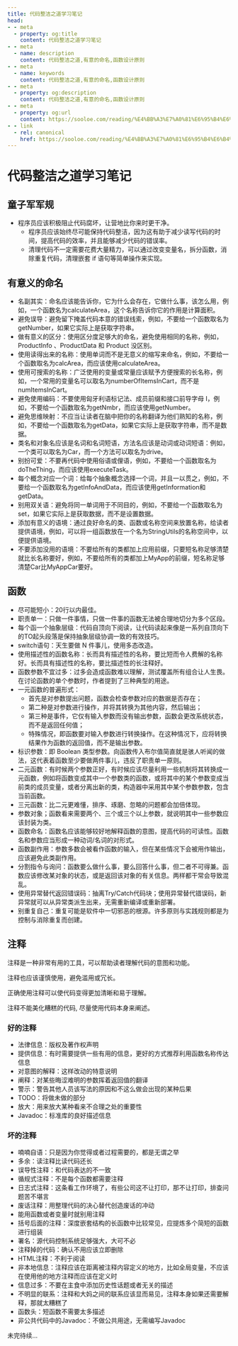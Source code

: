 ```yaml
---
title: 代码整洁之道学习笔记
head:
- - meta
  - property: og:title
    content: 代码整洁之道学习笔记
- - meta
  - name: description
    content: 代码整洁之道,有意的命名,函数设计原则
- - meta
  - name: keywords
    content: 代码整洁之道,有意的命名,函数设计原则
- - meta
  - property: og:description
    content: 代码整洁之道,有意的命名,函数设计原则
- - meta
  - property: og:url
    content: https://sooloe.com/reading/%E4%BB%A3%E7%A0%81%E6%95%B4%E6%B4%81%E4%B9%8B%E9%81%93
- - link
  - rel: canonical
    href: https://sooloe.com/reading/%E4%BB%A3%E7%A0%81%E6%95%B4%E6%B4%81%E4%B9%8B%E9%81%93
---
```


# 代码整洁之道学习笔记

## 童子军军规
* 程序员应该积极阻止代码腐坏，让营地比你来时更干净。
  * 程序员应该始终尽可能保持代码整洁，因为这有助于减少读写代码的时间，提高代码的效率，并且能够减少代码的错误率。
  * 清理代码不一定需要花费大量精力，可以通过改变变量名，拆分函数，消除重复代码，清理嵌套 if 语句等简单操作来实现。

## 有意义的命名
* 名副其实：命名应该能告诉你，它为什么会存在，它做什么事，该怎么用，例如，一个函数名为calculateArea，这个名称告诉你它的作用是计算面积。
* 避免误导：避免留下掩盖代码本意的错误线索，例如，不要给一个函数取名为getNumber，如果它实际上是获取字符串。
* 做有意义的区分：使用区分度足够大的命名，避免使用相同的名称，例如，ProductInfo 、ProductData 和 Product 没区别。
* 使用读得出来的名称：使用单词而不是无意义的缩写来命名，例如，不要给一个函数取名为calcArea，而应该使用calculateArea。
* 使用可搜索的名称：广泛使用的变量或常量应该赋予方便搜索的长名称，例如，一个常用的变量名可以取名为numberOfItemsInCart，而不是numItemsInCart。
* 避免使用编码：不要使用匈牙利语标记法、成员前缀和接口前导字母 I，例如，不要给一个函数取名为getNmbr，而应该使用getNumber。
* 避免思维映射：不应当让读者在脑中把你的名称翻译为他们熟知的名称，例如，不要给一个函数取名为getData，如果它实际上是获取字符串，而不是数据。
* 类名和对象名应该是名词和名词短语，方法名应该是动词或动词短语：例如，一个类可以取名为Car，而一个方法可以取名为drive。
* 别扮可爱：不要再代码中使用俗语或俚语，例如，不要给一个函数取名为doTheThing，而应该使用executeTask。
* 每个概念对应一个词：给每个抽象概念选择一个词，并且一以贯之，例如，不要给一个函数取名为getInfoAndData，而应该使用getInformation和getData。
* 别用双关语：避免将同一单词用于不同目的，例如，不要给一个函数取名为set，如果它实际上是获取数据，而不是设置数据。
* 添加有意义的语境：通过良好命名的类、函数或名称空间来放置名称，给读者提供语境，例如，可以将一组函数放在一个名为StringUtils的名称空间中，以便提供语境。
* 不要添加没用的语境：不要给所有的类都加上应用前缀，只要短名称足够清楚就比长名称要好，例如，不要给所有的类都加上MyApp的前缀，短名称足够清楚Car比MyAppCar要好。

## 函数
* 尽可能短小：20行以内最佳。
* 职责单一：只做一件事情，只做一件事的函数无法被合理地切分为多个区段。
* 每个函一个抽象层级：代码自顶向下阅读，让代码读起来像是一系列自顶向下的TO起头段落是保持抽象层级协调一致的有效技巧。
* switch语句：天生要做 N 件事儿，使用多态改造。
* 使用描述性的函数名称：长而具有描述性的名称，要比短而令人费解的名称好。长而具有描述性的名称，要比描述性的长注释好。
* 函数参数不宜过多：过多会造成函数难以理解，测试覆盖所有组合让人生畏。在讨论函数的单个参数时，作者提到了三种典型的用途。 
* 一元函数的普遍形式：
  * 首先是对参数提出问题，函数会检查参数对应的数据是否存在；
  * 第二种是对参数进行操作，并将其转换为其他内容，然后输出；
  * 第三种是事件，它仅有输入参数而没有输出参数，函数会更改系统状态，而不是返回任何值；
  * 特殊情况，即函数要对输入参数进行转换操作。在这种情况下，应将转换结果作为函数的返回值，而不是输出参数。
* 标识参数：即 Boolean 类型参数。向函数传入布尔值简直就是骇人听闻的做法，这代表着函数至少要做两件事儿，违反了职责单一原则。
* 二元函数：有时候两个参数正好，有时候应该尽量利用一些机制将其转换成一元函数，例如将函数变成其中一个参数类的函数，或将其中的某个参数变成当前类的成员变量，或者分离出新的类，构造器中采用其中某个参数参数，包含当前函数。
* 三元函数：比二元更难懂，排序、琢磨、忽略的问题都会加倍体现。
* 参数对象；函数看来需要两个、三个或三个以上参数，就说明其中一些参数应该封装为类。
* 函数命名：函数名应该能够较好地解释函数的意图，提高代码的可读性。函数名和参数应当形成一种动词/名词的对形式。
* 函数副作用：参数多数会被看作函数的输入，但在某些情况下会被用作输出，应该避免此类副作用。
* 分割指令与询问：函数要么做什么事，要么回答什么事，但二者不可得兼。函数应该修改某对象的状态，或是返回该对象的有关信息。两样都干常会导致混乱。
* 使用异常替代返回错误码：抽离Try/Catch代码块；使用异常替代错误码，新异常就可以从异常类派生出来，无需重新编译或重新部署。
* 别重复自己：重复可能是软件中一切邪恶的根源。许多原则与实践规则都是为控制与消除重复而创建。


## 注释

注释是一种非常有用的工具，可以帮助读者理解代码的意图和功能。

注释也应该谨慎使用，避免滥用或冗长。

正确使用注释可以使代码变得更加清晰和易于理解。

注释不能美化糟糕的代码, 尽量使用代码本身来阐述。

### 好的注释
* 法律信息：版权及著作权声明
* 提供信息：有时需要提供一些有用的信息，更好的方式推荐利用函数名称传达信息
* 对意图的解释：这样改动的特意说明
* 阐释：对某些晦涩难明的参数挥着返回值的翻译
* 警示：警告其他人员该写法的原因和不这么做会出现的某种后果
* TODO：将做未做的部分
* 放大：用来放大某种看来不合理之处的重要性
* Javadoc：标准库的良好描述信息

### 坏的注释
* 喃喃自语：只是因为你觉得或者过程需要的，都是无谓之举
* 多余：读注释比读代码还长
* 误导性注释：和代码表达的不一致
* 循规式注释：不是每个函数都需要注释
* 日志式注释：这条看工作环境了，有些公司这不让打印，那不让打印，排查问题苦不堪言
* 废话注释：用整理代码的决心替代创造废话的冲动
* 能用函数或者变量时就别用注释
* 括号后面的注释：深度嵌套结构的长函数中比较常见，应提炼多个简短的函数进行组装
* 署名：源代码控制系统足够强大，大可不必
* 注释掉的代码：确认不用应该立即删除
* HTML注释：不利于阅读
* 非本地信息：注释应该在距离被注释内容定义的地方，比如全局变量，不应该在使用他的地方注释而应该在定义时
* 信息过多：不要在主食中添加历史性话题或者无关的描述
* 不明显的联系：注释和大妈之间的联系应该显而易见，注释本身如果还需要解释，那就太糟糕了
* 函数头：短函数不需要太多描述
* 非公共代码中的Javadoc：不做公共用途，无需编写Javadoc

未完待续...
    
